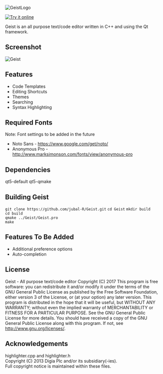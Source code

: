 ![GeistLogo](https://github.com/jubal-R/Geist/blob/master/icons/geistlogo.png)

[![Try it online](https://img.shields.io/badge/Try%20it%20online!-informational)](https://wasm-apps.netlify.app/geist/)

Geist is an all purpose text/code editor written in C++ and using the Qt framework.

## Screenshot
![Geist](https://github.com/jubal-R/Geist/blob/master/Screenshots/geist.png)

## Features
- Code Templates
- Editing Shortcuts
- Themes
- Searching
- Syntax Highlighting

## Required Fonts
Note: Font settings to be added in the future  
- Noto Sans - https://www.google.com/get/noto/
- Anonymous Pro - http://www.marksimonson.com/fonts/view/anonymous-pro

## Dependencies
qt5-default qt5-qmake

## Building Geist
`git clone https://github.com/jubal-R/Geist.git`
`cd Geist`
`mkdir build`  
`cd build`  
`qmake ../Geist/Geist.pro`  
`make`

## Features To Be Added
- Additional preference options
- Auto-completion

## License
Geist - All purpose text/code editor Copyright (C) 2017
This program is free software: you can redistribute it and/or modify it under the terms of the GNU General Public License as published by the Free Software Foundation, either version 3 of the License, or (at your option) any later version.
This program is distributed in the hope that it will be useful, but WITHOUT ANY WARRANTY; without even the implied warranty of MERCHANTABILITY or FITNESS FOR A PARTICULAR PURPOSE. See the GNU General Public License for more details.
You should have received a copy of the GNU General Public License along with this program. If not, see http://www.gnu.org/licenses/.

## Acknowledgements
highlighter.cpp and highlighter.h  
Copyright (C) 2013 Digia Plc and/or its subsidiary(-ies).  
Full copyright notice is maintained within these files.
